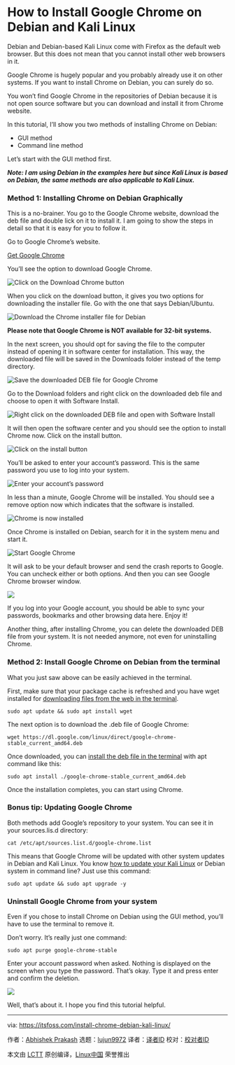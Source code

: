 [#]: subject: "How to Install Google Chrome on Debian and Kali Linux"
[#]: via: "https://itsfoss.com/install-chrome-debian-kali-linux/"
[#]: author: "Abhishek Prakash https://itsfoss.com/author/abhishek/"
[#]: collector: "lujun9972"
[#]: translator: "geekpi"
[#]: reviewer: " "
[#]: publisher: " "
[#]: url: " "

How to Install Google Chrome on Debian and Kali Linux
======

Debian and Debian-based Kali Linux come with Firefox as the default web browser. But this does not mean that you cannot install other web browsers in it.

Google Chrome is hugely popular and you probably already use it on other systems. If you want to install Chrome on Debian, you can surely do so.

You won’t find Google Chrome in the repositories of Debian because it is not open source software but you can download and install it from Chrome website.

In this tutorial, I’ll show you two methods of installing Chrome on Debian:

  * GUI method
  * Command line method



Let’s start with the GUI method first.

_**Note: I am using Debian in the examples here but since Kali Linux is based on Debian, the same methods are also applicable to Kali Linux.**_

### Method 1: Installing Chrome on Debian Graphically

This is a no-brainer. You go to the Google Chrome website, download the deb file and double lick on it to install it. I am going to show the steps in detail so that it is easy for you to follow it.

Go to Google Chrome’s website.

[Get Google Chrome][1]

You’ll see the option to download Google Chrome.

![Click on the Download Chrome button][2]

When you click on the download button, it gives you two options for downloading the installer file. Go with the one that says Debian/Ubuntu.

![Download the Chrome installer file for Debian][3]

**Please note that Google Chrome is NOT available for 32-bit systems.**

In the next screen, you should opt for saving the file to the computer instead of opening it in software center for installation. This way, the downloaded file will be saved in the Downloads folder instead of the temp directory.

![Save the downloaded DEB file for Google Chrome][4]

Go to the Download folders and right click on the downloaded deb file and choose to open it with Software Install.

![Right click on the downloaded DEB file and open with Software Install][5]

It will then open the software center and you should see the option to install Chrome now. Click on the install button.

![Click on the install button][6]

You’ll be asked to enter your account’s password. This is the same password you use to log into your system.

![Enter your account’s password][7]

In less than a minute, Google Chrome will be installed. You should see a remove option now which indicates that the software is installed.

![Chrome is now installed][8]

Once Chrome is installed on Debian, search for it in the system menu and start it.

![Start Google Chrome][9]

It will ask to be your default browser and send the crash reports to Google. You can uncheck either or both options. And then you can see Google Chrome browser window.

![][10]

If you log into your Google account, you should be able to sync your passwords, bookmarks and other browsing data here. Enjoy it!

Another thing, after installing Chrome, you can delete the downloaded DEB file from your system. It is not needed anymore, not even for uninstalling Chrome.

### Method 2: Install Google Chrome on Debian from the terminal

What you just saw above can be easily achieved in the terminal.

First, make sure that your package cache is refreshed and you have wget installed for [downloading files from the web in the terminal][11].

```
sudo apt update && sudo apt install wget
```

The next option is to download the .deb file of Google Chrome:

```
wget https://dl.google.com/linux/direct/google-chrome-stable_current_amd64.deb
```

Once downloaded, you can [install the deb file in the terminal][12] with apt command like this:

```
sudo apt install ./google-chrome-stable_current_amd64.deb
```

Once the installation completes, you can start using Chrome.

### Bonus tip: Updating Google Chrome

Both methods add Google’s repository to your system. You can see it in your sources.lis.d directory:

```
cat /etc/apt/sources.list.d/google-chrome.list
```

This means that Google Chrome will be updated with other system updates in Debian and Kali Linux. You know [how to update your Kali Linux][13] or Debian system in command line? Just use this command:

```
sudo apt update && sudo apt upgrade -y
```

### Uninstall Google Chrome from your system

Even if you chose to install Chrome on Debian using the GUI method, you’ll have to use the terminal to remove it.

Don’t worry. It’s really just one command:

```
sudo apt purge google-chrome-stable
```

Enter your account password when asked. Nothing is displayed on the screen when you type the password. That’s okay. Type it and press enter and confirm the deletion.

![][14]

Well, that’s about it. I hope you find this tutorial helpful.

--------------------------------------------------------------------------------

via: https://itsfoss.com/install-chrome-debian-kali-linux/

作者：[Abhishek Prakash][a]
选题：[lujun9972][b]
译者：[译者ID](https://github.com/译者ID)
校对：[校对者ID](https://github.com/校对者ID)

本文由 [LCTT](https://github.com/LCTT/TranslateProject) 原创编译，[Linux中国](https://linux.cn/) 荣誉推出

[a]: https://itsfoss.com/author/abhishek/
[b]: https://github.com/lujun9972
[1]: https://www.google.com/chrome/
[2]: https://i2.wp.com/itsfoss.com/wp-content/uploads/2021/09/download-chrome-on-debian.webp?resize=800%2C344&ssl=1
[3]: https://i0.wp.com/itsfoss.com/wp-content/uploads/2021/09/downloading-google-chrome.webp?resize=800%2C512&ssl=1
[4]: https://i2.wp.com/itsfoss.com/wp-content/uploads/2021/09/save-downloaded-chrome-installer-file-debian.webp?resize=800%2C430&ssl=1
[5]: https://i0.wp.com/itsfoss.com/wp-content/uploads/2021/09/open-deb-file-with-software-install.webp?resize=800%2C419&ssl=1
[6]: https://i2.wp.com/itsfoss.com/wp-content/uploads/2021/09/installing-chrome-debian.webp?resize=800%2C408&ssl=1
[7]: https://i2.wp.com/itsfoss.com/wp-content/uploads/2021/09/enter-account-password-while-installing-deb-file.webp?resize=800%2C420&ssl=1
[8]: https://i1.wp.com/itsfoss.com/wp-content/uploads/2021/09/chrome-installed-debian.webp?resize=800%2C384&ssl=1
[9]: https://i0.wp.com/itsfoss.com/wp-content/uploads/2021/09/start-chrome-debian.webp?resize=800%2C276&ssl=1
[10]: https://i1.wp.com/itsfoss.com/wp-content/uploads/2021/09/Chrom-in-Debian.webp?resize=800%2C450&ssl=1
[11]: https://itsfoss.com/download-files-from-linux-terminal/
[12]: https://itsfoss.com/install-deb-files-ubuntu/
[13]: https://linuxhandbook.com/update-kali-linux/
[14]: https://i0.wp.com/itsfoss.com/wp-content/uploads/2021/09/remove-google-chrome-ubuntu.webp?resize=800%2C450&ssl=1
